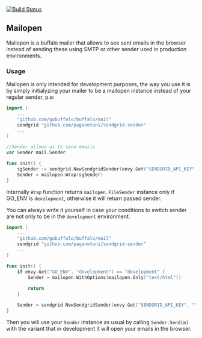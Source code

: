[![Build Status](https://travis-ci.org/paganotoni/mailopen.svg?branch=master)](https://travis-ci.org/paganotoni/mailopen)

## Mailopen

Mailopen is a buffalo mailer that allows to see sent emails in the browser instead of sending these using SMTP or other sender used in production environments.

### Usage

Mailopen is only intended for development purposes, the way you use it is by simply initialyzing your mailer to be a mailopen instance instead of your regular sender, p.e:

```go
import (
    ...
    "github.com/gobuffalo/buffalo/mail"
    sendgrid "github.com/paganotoni/sendgrid-sender"
    ...
)

//Sender allows us to send emails
var Sender mail.Sender

func init() {
    sgSender := sendgrid.NewSendgridSender(envy.Get("SENDGRID_API_KEY", ""))
    Sender = mailopen.Wrap(sgSender)
}
```

Internally `Wrap` function returns `mailopen.FileSender` instance only if GO_ENV is `development`, otherwise it will return passed sender.

You can always write it yourself in case your conditions to switch sender are not only to be in the `development` environment.

```go
import (
    ...
    "github.com/gobuffalo/buffalo/mail"
    sendgrid "github.com/paganotoni/sendgrid-sender"
    ...
)

func init() {
    if envy.Get("GO_ENV", "development") == "development" {
        Sender = mailopen.WithOptions(mailopen.Only("text/html"))
        
		return
    }

    Sender = sendgrid.NewSendgridSender(envy.Get("SENDGRID_API_KEY", ""))
}
```

Then you will use your `Sender` instance as usual by calling `Sender.Send(m)` with the variant that in development it will open your emails in the browser.
